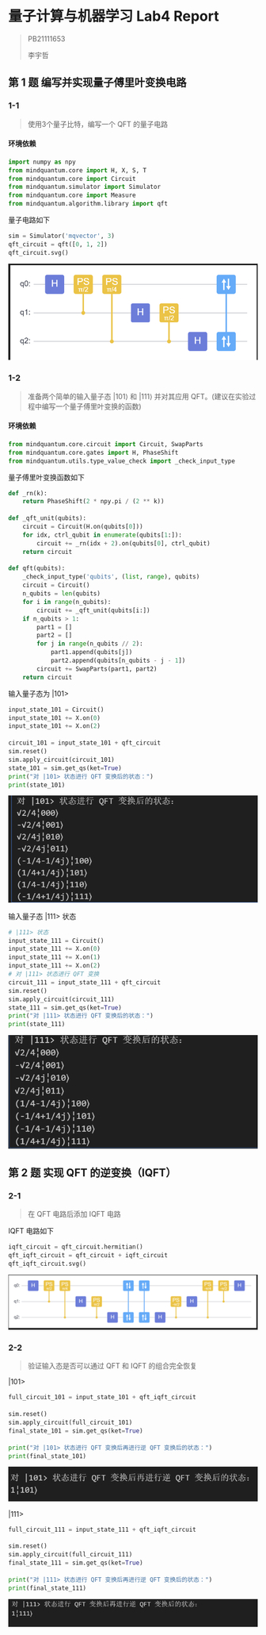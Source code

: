 # 量子计算与机器学习 Lab4 Report

>PB21111653
>
>李宇哲

## 第 1 题 **编写并实现量子傅里叶变换电路**

### 1-1 

>使用3个量子比特，编写一个 QFT 的量子电路

#### 环境依赖

```python
import numpy as npy
from mindquantum.core import H, X, S, T
from mindquantum.core import Circuit
from mindquantum.simulator import Simulator
from mindquantum.core import Measure
from mindquantum.algorithm.library import qft
```

量子电路如下

```python
sim = Simulator('mqvector', 3)
qft_circuit = qft([0, 1, 2])
qft_circuit.svg()
```

![image-20241128225603007](./assets/image-20241128225603007.png)

### 1-2

>准备两个简单的输入量子态 |101⟩ 和 |111⟩ 并对其应用 QFT。(建议在实验过程中编写一个量子傅里叶变换的函数)

#### 环境依赖

```python
from mindquantum.core.circuit import Circuit, SwapParts
from mindquantum.core.gates import H, PhaseShift
from mindquantum.utils.type_value_check import _check_input_type
```

量子傅里叶变换函数如下

```python
def _rn(k):
    return PhaseShift(2 * npy.pi / (2 ** k))

def _qft_unit(qubits):
    circuit = Circuit(H.on(qubits[0]))
    for idx, ctrl_qubit in enumerate(qubits[1:]):
        circuit += _rn(idx + 2).on(qubits[0], ctrl_qubit)
    return circuit  

def qft(qubits):
    _check_input_type('qubits', (list, range), qubits)
    circuit = Circuit()
    n_qubits = len(qubits)
    for i in range(n_qubits):
        circuit += _qft_unit(qubits[i:])
    if n_qubits > 1:
        part1 = []
        part2 = []
        for j in range(n_qubits // 2):
            part1.append(qubits[j])
            part2.append(qubits[n_qubits - j - 1])
        circuit += SwapParts(part1, part2)
    return circuit
```

输入量子态为 |101>

``` python
input_state_101 = Circuit()
input_state_101 += X.on(0)
input_state_101 += X.on(2)

circuit_101 = input_state_101 + qft_circuit
sim.reset()
sim.apply_circuit(circuit_101)
state_101 = sim.get_qs(ket=True)
print("对 |101> 状态进行 QFT 变换后的状态：")
print(state_101)
```

![image-20241128230035591](./assets/image-20241128230035591.png)

输入量子态 |111> 状态

```python
# |111> 状态
input_state_111 = Circuit()
input_state_111 += X.on(0)
input_state_111 += X.on(1)
input_state_111 += X.on(2)
# 对 |111> 状态进行 QFT 变换
circuit_111 = input_state_111 + qft_circuit
sim.reset()
sim.apply_circuit(circuit_111)
state_111 = sim.get_qs(ket=True)
print("对 |111> 状态进行 QFT 变换后的状态：")
print(state_111)
```

![image-20241128230121467](./assets/image-20241128230121467.png)

## 第 2 题 实现 QFT 的逆变换（IQFT）

### 2-1

>在 QFT 电路后添加 IQFT 电路

IQFT 电路如下

```python
iqft_circuit = qft_circuit.hermitian()
qft_iqft_circuit = qft_circuit + iqft_circuit
qft_iqft_circuit.svg()
```

![image-20241128230317994](./assets/image-20241128230317994.png)

### 2-2

>验证输入态是否可以通过 QFT 和 IQFT 的组合完全恢复

|101>

```python
full_circuit_101 = input_state_101 + qft_iqft_circuit

sim.reset()
sim.apply_circuit(full_circuit_101)
final_state_101 = sim.get_qs(ket=True)

print("对 |101> 状态进行 QFT 变换后再进行逆 QFT 变换后的状态：")
print(final_state_101)
```

![image-20241128230400861](./assets/image-20241128230400861.png)

|111>

```python
full_circuit_111 = input_state_111 + qft_iqft_circuit

sim.reset()
sim.apply_circuit(full_circuit_111)
final_state_111 = sim.get_qs(ket=True)

print("对 |111> 状态进行 QFT 变换后再进行逆 QFT 变换后的状态：")
print(final_state_111)
```

![image-20241128230422223](./assets/image-20241128230422223.png)